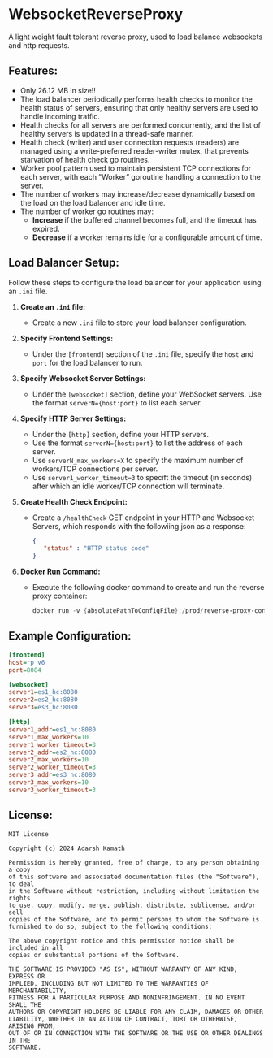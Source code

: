 # WebsocketReverseProxy
A light weight fault tolerant reverse proxy, used to load balance websockets and http requests.


## Features:

- Only 26.12 MB in size!!
- The load balancer periodically performs health checks to monitor the health status of servers, ensuring that only healthy servers are used to handle incoming traffic.
- Health checks for all servers are performed concurrently, and the list of healthy servers is updated in a thread-safe manner.
- Health check (writer) and user connection requests (readers) are managed using a write-preferred reader-writer mutex, that prevents starvation of health check go routines.
- Worker pool pattern used to maintain persistent TCP connections for each server, with each ”Worker” goroutine handling a connection to the server.
- The number of workers may increase/decrease dynamically based on the load on the load balancer and idle time.
- The number of worker go routines may:
    - **Increase** if the buffered channel becomes full, and the timeout has expired.
    - **Decrease** if a worker remains idle for a configurable amount of time.

## Load Balancer Setup:

Follow these steps to configure the load balancer for your application using an `.ini` file.


1. **Create an `.ini` file:**

   - Create a new `.ini` file to store your load balancer configuration.

2. **Specify Frontend Settings:**

   - Under the `[frontend]` section of the `.ini` file, specify the `host` and `port` for the load balancer to run.
     
3. **Specify Websocket Server Settings:**
   
   - Under the `[websocket]` section, define your WebSocket servers. Use the format `serverN={host:port}` to list each server.
     
4. **Specify HTTP Server Settings:**
   
   - Under the `[http]` section, define your HTTP servers.
   - Use the format `serverN={host:port}` to list the address of each server.
   - Use `serverN_max_workers=X` to specify the maximum number of workers/TCP connections per server.
   - Use `server1_worker_timeout=3` to specift the timeout (in seconds) after which an idle worker/TCP connection will terminate.

5. **Create Health Check Endpoint:**

   - Create a `/healthCheck` GET endpoint in your HTTP and Websocket Servers, which responds with the followiing json as a response:
     
     ```json
     {
     	"status" : "HTTP status code"
     }

5. **Docker Run Command:**

   - Execute the following docker command to create and run the reverse proxy container:

     ```powershell
     docker run -v {absolutePathToConfigFile}:/prod/reverse-proxy-config.ini reverse_proxy_v6_http

   
## Example Configuration:

   ```ini
[frontend]
host=rp_v6
port=8084

[websocket]
server1=es1_hc:8080
server2=es2_hc:8080
server3=es3_hc:8080

[http]
server1_addr=es1_hc:8080
server1_max_workers=10
server1_worker_timeout=3
server2_addr=es2_hc:8080
server2_max_workers=10
server2_worker_timeout=3
server3_addr=es3_hc:8080
server3_max_workers=10
server3_worker_timeout=3
   ```


## License:

```
MIT License

Copyright (c) 2024 Adarsh Kamath

Permission is hereby granted, free of charge, to any person obtaining a copy
of this software and associated documentation files (the "Software"), to deal
in the Software without restriction, including without limitation the rights
to use, copy, modify, merge, publish, distribute, sublicense, and/or sell
copies of the Software, and to permit persons to whom the Software is
furnished to do so, subject to the following conditions:

The above copyright notice and this permission notice shall be included in all
copies or substantial portions of the Software.

THE SOFTWARE IS PROVIDED "AS IS", WITHOUT WARRANTY OF ANY KIND, EXPRESS OR
IMPLIED, INCLUDING BUT NOT LIMITED TO THE WARRANTIES OF MERCHANTABILITY,
FITNESS FOR A PARTICULAR PURPOSE AND NONINFRINGEMENT. IN NO EVENT SHALL THE
AUTHORS OR COPYRIGHT HOLDERS BE LIABLE FOR ANY CLAIM, DAMAGES OR OTHER
LIABILITY, WHETHER IN AN ACTION OF CONTRACT, TORT OR OTHERWISE, ARISING FROM,
OUT OF OR IN CONNECTION WITH THE SOFTWARE OR THE USE OR OTHER DEALINGS IN THE
SOFTWARE.

